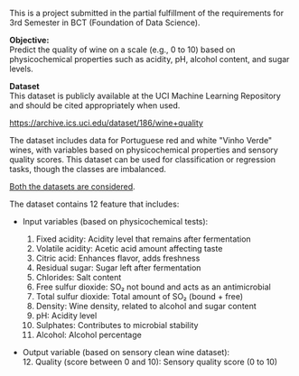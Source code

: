 This is a project submitted in the partial fulfillment of the requirements for 3rd Semester in BCT (Foundation of Data Science). 

__Objective:__  
Predict the quality of wine on a scale (e.g., 0 to 10) based on physicochemical properties such as acidity, pH, alcohol content, and sugar levels.  


__Dataset__  
This dataset is publicly available at the UCI Machine Learning Repository and should be cited appropriately when used.

https://archive.ics.uci.edu/dataset/186/wine+quality

The dataset includes data for Portuguese red and white "Vinho Verde" wines, with variables based on physicochemical properties and sensory quality scores. This dataset can be used for classification or regression tasks, though the classes are imbalanced. 

<u>Both the datasets are considered</u>.

The dataset contains 12 feature  that includes:  
- Input variables (based on physicochemical tests): 
   1. Fixed acidity: Acidity level that remains after fermentation
   2. Volatile acidity: Acetic acid amount affecting taste
   3. Citric acid: Enhances flavor, adds freshness
   4. Residual sugar: Sugar left after fermentation 
   5. Chlorides: Salt content
   6. Free sulfur dioxide: SO₂ not bound and acts as an antimicrobial
   7. Total sulfur dioxide: Total amount of SO₂ (bound + free)
   8. Density: Wine density, related to alcohol and sugar content
   9. pH: Acidity level
   10. Sulphates: Contributes to microbial stability
   11. Alcohol: Alcohol percentage   

- Output variable (based on sensory clean wine dataset):  
   12. Quality (score between 0 and 10): Sensory quality score (0 to 10)
